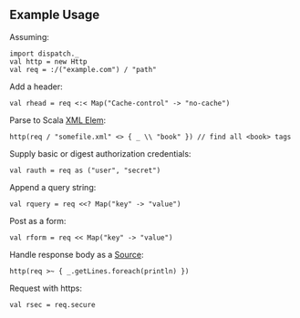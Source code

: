 Example Usage
-------------

Assuming:

    import dispatch._
    val http = new Http
    val req = :/("example.com") / "path"

Add a header:

    val rhead = req <:< Map("Cache-control" -> "no-cache")

Parse to Scala [XML Elem][xml]:

[xml]: http://www.scala-lang.org/docu/files/api/scala/xml/Elem.html

    http(req / "somefile.xml" <> { _ \\ "book" }) // find all <book> tags

Supply basic or digest authorization credentials:

    val rauth = req as ("user", "secret")

Append a query string:

    val rquery = req <<? Map("key" -> "value")

Post as a form:

    val rform = req << Map("key" -> "value")

Handle response body as a [Source][source]:

[source]: http://www.scala-lang.org/docu/files/api/scala/io/Source.html

    http(req >~ { _.getLines.foreach(println) })

Request with https:

    val rsec = req.secure

